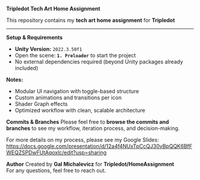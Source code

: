 **Tripledot Tech Art Home Assignment**

This repository contains my **tech art home assignment** for **Tripledot**

---

**Setup & Requirements**
- **Unity Version:** `2022.3.50f1`
- Open the scene: **`1. Preloader`** to start the project  
- No external dependencies required (beyond Unity packages already included)  

**Notes:**
- Modular UI navigation with toggle-based structure  
- Custom animations and transitions per icon  
- Shader Graph effects
- Optimized workflow with clean, scalable architecture  

**Commits & Branches**
Please feel free to **browse the commits and branches** to see my workflow, iteration process, and decision-making.  

For more details on my process, please see my Google Slides:  
https://docs.google.com/presentation/d/12a4f4NUxTpCcQJ30vBpQQK6BfFWEQZSPDwFUtAqoxlc/edit?usp=sharing


**Author**
Created by **Gal Michalevicz** for **Tripledot/HomeAssignment**  
For any questions, feel free to reach out. 

